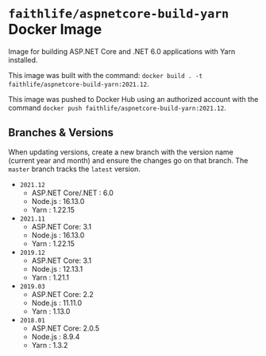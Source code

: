 # `faithlife/aspnetcore-build-yarn` Docker Image

Image for building ASP.NET Core and .NET 6.0 applications with Yarn installed.

This image was built with the command: `docker build . -t faithlife/aspnetcore-build-yarn:2021.12`.

This image was pushed to Docker Hub using an authorized account with the command `docker push faithlife/aspnetcore-build-yarn:2021.12`.

## Branches & Versions

When updating versions, create a new branch with the version name (current year and month) and ensure the changes go on that branch. The `master` branch tracks the `latest` version.

* `2021.12`
  * ASP.NET Core/.NET : 6.0
  * Node.js : 16.13.0
  * Yarn : 1.22.15
* `2021.11`
  * ASP.NET Core: 3.1
  * Node.js : 16.13.0
  * Yarn : 1.22.15
* `2019.12`
  * ASP.NET Core: 3.1
  * Node.js : 12.13.1
  * Yarn : 1.21.1
* `2019.03`
  * ASP.NET Core: 2.2
  * Node.js : 11.11.0
  * Yarn : 1.13.0
* `2018.01`
  * ASP.NET Core: 2.0.5
  * Node.js : 8.9.4
  * Yarn : 1.3.2
